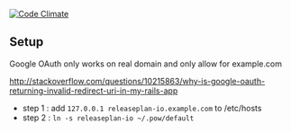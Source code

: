 [![Code Climate](https://codeclimate.com/repos/545082a36956802b9e005769/badges/364d4fc0afa32438f5e5/gpa.svg)](https://codeclimate.com/repos/545082a36956802b9e005769/feed)

## Setup

Google OAuth only works on real domain and only allow for example.com

<http://stackoverflow.com/questions/10215863/why-is-google-oauth-returning-invalid-redirect-uri-in-my-rails-app>

* step 1 : add `127.0.0.1 releaseplan-io.example.com` to /etc/hosts
* step 2 : `ln -s releaseplan-io ~/.pow/default`

